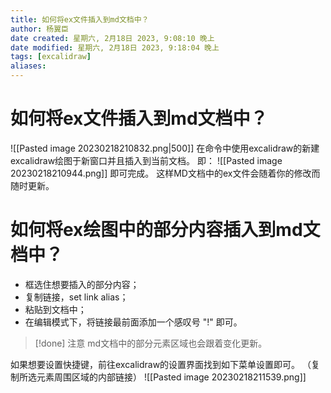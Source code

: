 ```yaml
---
title: 如何将ex文件插入到md文档中？
author: 杨翼臣
date created: 星期六, 2月18日 2023, 9:08:10 晚上
date modified: 星期六, 2月18日 2023, 9:18:04 晚上
tags: [excalidraw]
aliases: 
---
```

# 如何将ex文件插入到md文档中？
![[Pasted image 20230218210832.png|500]]
在命令中使用excalidraw的新建excalidraw绘图于新窗口并且插入到当前文档。
即：
![[Pasted image 20230218210944.png]]
即可完成。
这样MD文档中的ex文件会随着你的修改而随时更新。
# 如何将ex绘图中的部分内容插入到md文档中？
- 框选住想要插入的部分内容；
- 复制链接，set link alias；
- 粘贴到文档中；
- 在编辑模式下，将链接最前面添加一个感叹号 "!" 即可。
>[!done] 注意
>md文档中的部分元素区域也会跟着变化更新。

如果想要设置快捷键，前往excalidraw的设置界面找到如下菜单设置即可。
（复制所选元素周围区域的内部链接）
![[Pasted image 20230218211539.png]]